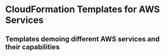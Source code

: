 # CloudFormation Templates for AWS Services

## Templates demoing different AWS services and their capabilities